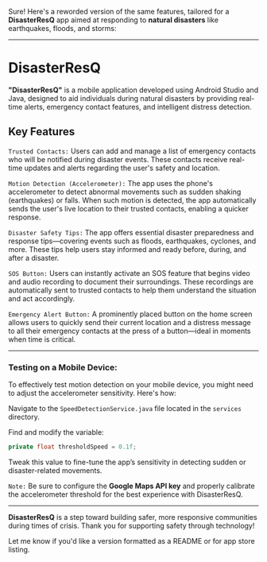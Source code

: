 Sure! Here's a reworded version of the same features, tailored for a **DisasterResQ** app aimed at responding to **natural disasters** like earthquakes, floods, and storms:

---

# DisasterResQ  
**"DisasterResQ"** is a mobile application developed using Android Studio and Java, designed to aid individuals during natural disasters by providing real-time alerts, emergency contact features, and intelligent distress detection.

## Key Features

`Trusted Contacts:` Users can add and manage a list of emergency contacts who will be notified during disaster events. These contacts receive real-time updates and alerts regarding the user's safety and location.

`Motion Detection (Accelerometer):` The app uses the phone's accelerometer to detect abnormal movements such as sudden shaking (earthquakes) or falls. When such motion is detected, the app automatically sends the user's live location to their trusted contacts, enabling a quicker response.

`Disaster Safety Tips:` The app offers essential disaster preparedness and response tips—covering events such as floods, earthquakes, cyclones, and more. These tips help users stay informed and ready before, during, and after a disaster.

`SOS Button:` Users can instantly activate an SOS feature that begins video and audio recording to document their surroundings. These recordings are automatically sent to trusted contacts to help them understand the situation and act accordingly.

`Emergency Alert Button:` A prominently placed button on the home screen allows users to quickly send their current location and a distress message to all their emergency contacts at the press of a button—ideal in moments when time is critical.

---

### Testing on a Mobile Device:

To effectively test motion detection on your mobile device, you might need to adjust the accelerometer sensitivity. Here's how:

Navigate to the `SpeedDetectionService.java` file located in the `services` directory.

Find and modify the variable:

```java
private float thresholdSpeed = 0.1f;
```

Tweak this value to fine-tune the app’s sensitivity in detecting sudden or disaster-related movements.

`Note:` Be sure to configure the **Google Maps API key** and properly calibrate the accelerometer threshold for the best experience with DisasterResQ.

---

**DisasterResQ** is a step toward building safer, more responsive communities during times of crisis. Thank you for supporting safety through technology!

Let me know if you'd like a version formatted as a README or for app store listing.
